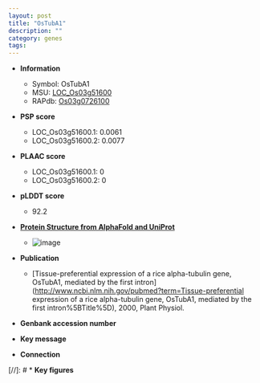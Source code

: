 ```yaml
---
layout: post
title: "OsTubA1"
description: ""
category: genes
tags: 
---
```


* **Information**  
    + Symbol: OsTubA1  
    + MSU: [LOC_Os03g51600](http://rice.plantbiology.msu.edu/cgi-bin/ORF_infopage.cgi?orf=LOC_Os03g51600)  
    + RAPdb: [Os03g0726100](http://rapdb.dna.affrc.go.jp/viewer/gbrowse_details/irgsp1?name=Os03g0726100)  

* **PSP score**  
    + LOC_Os03g51600.1: 0.0061 
    + LOC_Os03g51600.2: 0.0077 

* **PLAAC score**  
    + LOC_Os03g51600.1: 0 
    + LOC_Os03g51600.2: 0 

* **pLDDT score**
    + 92.2

* **[Protein Structure from AlphaFold and UniProt](https://www.uniprot.org/uniprotkb/Q75GI3/entry#structure)**
    + ![image](https://ricepsp.github.io/images/Q7/AF-Q75GI3-F1.png)

* **Publication**  
    + [Tissue-preferential expression of a rice alpha-tubulin gene, OsTubA1, mediated by the first intron](http://www.ncbi.nlm.nih.gov/pubmed?term=Tissue-preferential expression of a rice alpha-tubulin gene, OsTubA1, mediated by the first intron%5BTitle%5D), 2000, Plant Physiol.

* **Genbank accession number**  

* **Key message**  

* **Connection**  

[//]: # * **Key figures**  


